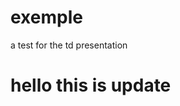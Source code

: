 # exemple
a test for the td presentation
<!DOCTYPE html>
<html lang="en">
<head>
    <meta charset="UTF-8">
    <meta http-equiv="X-UA-Compatible" content="IE=edge">
    <meta name="viewport" content="width=device-width, initial-scale=1.0">
    <title>Document</title>
    <link rel="stylesheet" href="style.css" />
</head>
<body>
    <h1>hello this is update</h1>
    <script src="app.js"></script>
</body>
</html>
